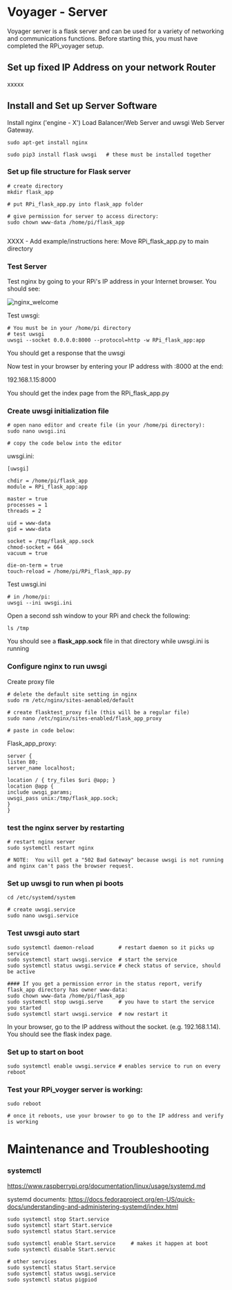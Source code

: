 # Voyager - Server

Voyager server is a flask server and can be used for a variety of networking and communications functions.  Before starting this, you must have completed the RPi_voyager setup.

## Set up fixed IP Address on your network Router

xxxxx



## Install and Set up Server Software

Install nginx ('engine - X') Load Balancer/Web Server and uwsgi Web Server Gateway.

```
sudo apt-get install nginx

sudo pip3 install flask uwsgi	# these must be installed together
```



### Set up file structure for Flask server

```
# create directory
mkdir flask_app

# put RPi_flask_app.py into flask_app folder

# give permission for server to access directory:
sudo chown www-data /home/pi/flask_app


```



XXXX - Add example/instructions here:   Move RPi_flask_app.py to main directory

### Test Server

Test nginx by going to your RPi's IP address in your Internet browser.  You should see:

![nginx_welcome](../static/markdown_images/nginx_welcome.png)

Test uwsgi:

```
# You must be in your /home/pi directory
# test uwsgi
uwsgi --socket 0.0.0.0:8000 --protocol=http -w RPi_flask_app:app
```

You should get a response that the uwsgi 

Now test in your browser by entering your IP address with :8000 at the end:

192.168.1.15:8000

You should get the index page from the RPi_flask_app.py



### Create uwsgi initialization file

```
# open nano editor and create file (in your /home/pi directory):
sudo nano uwsgi.ini

# copy the code below into the editor
```

uwsgi.ini:

```
[uwsgi]

chdir = /home/pi/flask_app
module = RPi_flask_app:app

master = true
processes = 1
threads = 2

uid = www-data
gid = www-data

socket = /tmp/flask_app.sock
chmod-socket = 664
vacuum = true

die-on-term = true
touch-reload = /home/pi/RPi_flask_app.py
```



Test uwsgi.ini

```
# in /home/pi:
uwsgi --ini uwsgi.ini
```

Open a second ssh window to your RPi and check the following:

```
ls /tmp
```

You should see a **flask_app.sock** file in that directory while uwsgi.ini is running



### Configure nginx to run uwsgi

Create proxy file

```
# delete the default site setting in nginx
sudo rm /etc/nginx/sites-aenabled/default

# create flasktest_proxy file (this will be a regular file)
sudo nano /etc/nginx/sites-enabled/flask_app_proxy

# paste in code below:
```

Flask_app_proxy:

```
server {
listen 80;
server_name localhost;

location / { try_files $uri @app; }
location @app {
include uwsgi_params;
uwsgi_pass unix:/tmp/flask_app.sock;
}
}
```

### test the nginx server by restarting

```
# restart nginx server
sudo systemctl restart nginx

# NOTE:  You will get a "502 Bad Gateway" because uwsgi is not running and nginx can't pass the browser request.
```

### Set up uwsgi to run when pi boots

```
cd /etc/systemd/system

# create uwsgi.service
sudo nano uwsgi.service

```



### Test uwsgi auto start

```
sudo systemctl daemon-reload		# restart daemon so it picks up service
sudo systemctl start uwsgi.service	# start the service
sudo systemctl status uwsgi.service	# check status of service, should be active

#### If you get a permission error in the status report, verify flask_app directory has owner www-data:
sudo chown www-data /home/pi/flask_app
sudo systemctl stop uwsgi.serve 	# you have to start the service you started
sudo systemctl start uwsgi.service	# now restart it
```



In your browser, go to the IP address without the socket. (e.g. 192.168.1.14).  You should see the flask index page.

### Set up to start on boot

```
sudo systemctl enable uwsgi.service # enables service to run on every reboot
```

### Test your RPi_voyger server is working:

```
sudo reboot

# once it reboots, use your browser to go to the IP address and verify is working
```





# Maintenance and Troubleshooting

### systemctl

https://www.raspberrypi.org/documentation/linux/usage/systemd.md

systemd documents:  https://docs.fedoraproject.org/en-US/quick-docs/understanding-and-administering-systemd/index.html

```
sudo systemctl stop Start.service
sudo systemctl start Start.service
sudo systemctl status Start.service

sudo systemctl enable Start.service		# makes it happen at boot
sudo systemctl disable Start.servic

# other services
sudo systemctl status Start.service
sudo systemctl status uwsgi.service
sudo systemctl status pigpiod
```





